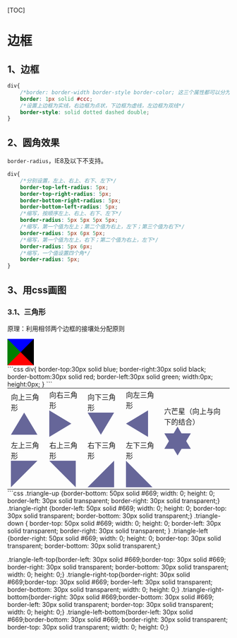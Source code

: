 [TOC]
# 边框 #
<!-- ## 目录 ##
* [1、边框](#1) *
* [2、用border画图](#2) *
    * [2.1、三角形](#2) *
* [3、圆角效果](#3) * -->
## 1、边框 ##
```css
div{
    /*border: border-width border-style border-color; 这三个属性都可以分为4个方向分别设置，按顺序为上、右、下、左，都允许1-4个值*/
    border: 1px solid #ccc;
    /*设置上边框为实线，右边框为点状，下边框为虚线，左边框为双线*/
    border-style: solid dotted dashed double;
}
```

## 2、圆角效果 ##
`border-radius`，IE8及以下不支持。
```css
div{
    /*分别设置，左上、右上、右下、左下*/
    border-top-left-radius: 5px;
    border-top-right-radius: 5px;
    border-bottom-right-radius: 5px;
    border-bottom-left-radius: 5px;
    /*缩写，按顺序左上、右上、右下、左下*/
    border-radius: 5px 5px 5px 5px;
    /*缩写，第一个值为左上；第二个值为右上，左下；第三个值为右下*/
    border-radius: 5px 6px 5px;
    /*缩写，第一个值为左上，右下；第二个值为右上，左下*/
    border-radius: 5px 6px;
    /*缩写，一个值设置四个角*/
    border-radius: 5px;
}
```

## 3、用css画图 ##
### 3.1、三角形 ###
原理：利用相邻两个边框的接壤处分配原则
<div style="border-top:30px solid blue; border-right:30px solid black;border-bottom:30px solid red; border-left:30px solid green; width:0px; height:0px;">
</div>
```css
div{
    border-top:30px solid blue;
    border-right:30px solid black;
    border-bottom:30px solid red;
    border-left:30px solid green;
    width:0px; height:0px;
}
```
<table style="margin: 0 auto;">
    <tr>
        <td>
            向上三角形
            <div style="width: 0; height: 0; border-left: 30px solid transparent; border-right: 30px solid transparent; border-bottom: 50px solid #669;"></div>
        </td>
        <td>
            向右三角形
            <div style="width: 0; height: 0; border-top: 30px solid transparent; border-bottom: 30px solid transparent; border-left: 50px solid #669;"></div>
        </td>
        <td>
            向下三角形
            <div style="width: 0; height: 0; border-left: 30px solid transparent; border-right: 30px solid transparent; border-top: 50px solid #669;"></div>
        </td>
        <td>
            向左三角形
            <div style="width: 0; height: 0; border-top: 30px solid transparent; border-bottom: 30px solid transparent; border-right: 50px solid #669;"></div>
        </td>
        <td rowspan="2">
            六芒星（向上与向下的结合）
            <div>
                <div style="width: 0; height: 0; border-left: 30px solid transparent; border-right: 30px solid transparent; border-bottom: 50px solid #669;"></div><div style="width: 0; height: 0; border-left: 30px solid transparent; border-right: 30px solid transparent; border-top: 50px solid #669;transform: translateY(-35px);"></div>
            </div>
        </td>
    </tr>
    <tr>
        <td>
            左上三角形
            <div style="border-left: 30px solid #669;border-top: 30px solid #669; border-right: 30px solid transparent; border-bottom: 30px solid transparent; width: 0; height: 0;"></div>
        </td>
        <td>
            右上三角形
            <div style="border-right: 30px solid #669;border-top: 30px solid #669; border-left: 30px solid transparent; border-bottom: 30px solid transparent; width: 0; height: 0;"></div>
        </td>
        <td>
            右下三角形
            <div style="border-right: 30px solid #669;border-bottom: 30px solid #669; border-left: 30px solid transparent; border-top: 30px solid transparent; width: 0; height: 0;"></div>
        </td>
        <td>
            左下三角形
            <div style="border-left: 30px solid #669;border-bottom: 30px solid #669; border-right: 30px solid transparent; border-top: 30px solid transparent; width: 0; height: 0;"></div>
        </td>
    </tr>
</table>
```css
.triangle-up {border-bottom: 50px solid #669; width: 0; height: 0; border-left: 30px solid transparent; border-right: 30px solid transparent;}
.triangle-right {border-left: 50px solid #669; width: 0; height: 0; border-top: 30px solid transparent; border-bottom: 30px solid transparent;}
.triangle-down { border-top: 50px solid #669; width: 0; height: 0; border-left: 30px solid transparent; border-right: 30px solid transparent; }
.triangle-left {border-right: 50px solid #669; width: 0; height: 0; border-top: 30px solid transparent; border-bottom: 30px solid transparent;}

.triangle-left-top{border-left: 30px solid #669;border-top: 30px solid #669; border-right: 30px solid transparent; border-bottom: 30px solid transparent; width: 0; height: 0;}
.triangle-right-top{border-right: 30px solid #669;border-top: 30px solid #669; border-left: 30px solid transparent; border-bottom: 30px solid transparent; width: 0; height: 0;}
.triangle-right-bottom{border-right: 30px solid #669;border-bottom: 30px solid #669; border-left: 30px solid transparent; border-top: 30px solid transparent; width: 0; height: 0;}
.triangle-left-bottom{border-left: 30px solid #669;border-bottom: 30px solid #669; border-right: 30px solid transparent; border-top: 30px solid transparent; width: 0; height: 0;}
```